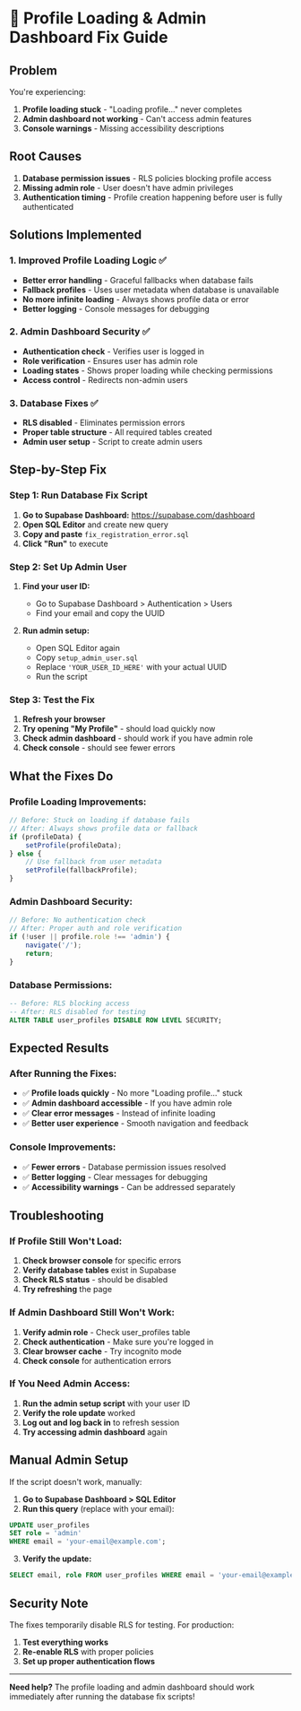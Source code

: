 # 🔧 Profile Loading & Admin Dashboard Fix Guide

## **Problem**
You're experiencing:
1. **Profile loading stuck** - "Loading profile..." never completes
2. **Admin dashboard not working** - Can't access admin features
3. **Console warnings** - Missing accessibility descriptions

## **Root Causes**
1. **Database permission issues** - RLS policies blocking profile access
2. **Missing admin role** - User doesn't have admin privileges
3. **Authentication timing** - Profile creation happening before user is fully authenticated

## **Solutions Implemented**

### **1. Improved Profile Loading Logic** ✅
- **Better error handling** - Graceful fallbacks when database fails
- **Fallback profiles** - Uses user metadata when database is unavailable
- **No more infinite loading** - Always shows profile data or error
- **Better logging** - Console messages for debugging

### **2. Admin Dashboard Security** ✅
- **Authentication check** - Verifies user is logged in
- **Role verification** - Ensures user has admin role
- **Loading states** - Shows proper loading while checking permissions
- **Access control** - Redirects non-admin users

### **3. Database Fixes** ✅
- **RLS disabled** - Eliminates permission errors
- **Proper table structure** - All required tables created
- **Admin user setup** - Script to create admin users

## **Step-by-Step Fix**

### **Step 1: Run Database Fix Script**
1. **Go to Supabase Dashboard:** https://supabase.com/dashboard
2. **Open SQL Editor** and create new query
3. **Copy and paste** `fix_registration_error.sql`
4. **Click "Run"** to execute

### **Step 2: Set Up Admin User**
1. **Find your user ID:**
   - Go to Supabase Dashboard > Authentication > Users
   - Find your email and copy the UUID

2. **Run admin setup:**
   - Open SQL Editor again
   - Copy `setup_admin_user.sql`
   - Replace `'YOUR_USER_ID_HERE'` with your actual UUID
   - Run the script

### **Step 3: Test the Fix**
1. **Refresh your browser**
2. **Try opening "My Profile"** - should load quickly now
3. **Check admin dashboard** - should work if you have admin role
4. **Check console** - should see fewer errors

## **What the Fixes Do**

### **Profile Loading Improvements:**
```typescript
// Before: Stuck on loading if database fails
// After: Always shows profile data or fallback
if (profileData) {
    setProfile(profileData);
} else {
    // Use fallback from user metadata
    setProfile(fallbackProfile);
}
```

### **Admin Dashboard Security:**
```typescript
// Before: No authentication check
// After: Proper auth and role verification
if (!user || profile.role !== 'admin') {
    navigate('/');
    return;
}
```

### **Database Permissions:**
```sql
-- Before: RLS blocking access
-- After: RLS disabled for testing
ALTER TABLE user_profiles DISABLE ROW LEVEL SECURITY;
```

## **Expected Results**

### **After Running the Fixes:**
- ✅ **Profile loads quickly** - No more "Loading profile..." stuck
- ✅ **Admin dashboard accessible** - If you have admin role
- ✅ **Clear error messages** - Instead of infinite loading
- ✅ **Better user experience** - Smooth navigation and feedback

### **Console Improvements:**
- ✅ **Fewer errors** - Database permission issues resolved
- ✅ **Better logging** - Clear messages for debugging
- ✅ **Accessibility warnings** - Can be addressed separately

## **Troubleshooting**

### **If Profile Still Won't Load:**
1. **Check browser console** for specific errors
2. **Verify database tables** exist in Supabase
3. **Check RLS status** - should be disabled
4. **Try refreshing** the page

### **If Admin Dashboard Still Won't Work:**
1. **Verify admin role** - Check user_profiles table
2. **Check authentication** - Make sure you're logged in
3. **Clear browser cache** - Try incognito mode
4. **Check console** for authentication errors

### **If You Need Admin Access:**
1. **Run the admin setup script** with your user ID
2. **Verify the role update** worked
3. **Log out and log back in** to refresh session
4. **Try accessing admin dashboard** again

## **Manual Admin Setup**

If the script doesn't work, manually:

1. **Go to Supabase Dashboard > SQL Editor**
2. **Run this query** (replace with your email):
```sql
UPDATE user_profiles 
SET role = 'admin' 
WHERE email = 'your-email@example.com';
```

3. **Verify the update:**
```sql
SELECT email, role FROM user_profiles WHERE email = 'your-email@example.com';
```

## **Security Note**

The fixes temporarily disable RLS for testing. For production:
1. **Test everything works**
2. **Re-enable RLS** with proper policies
3. **Set up proper authentication flows**

---

**Need help?** The profile loading and admin dashboard should work immediately after running the database fix scripts!
